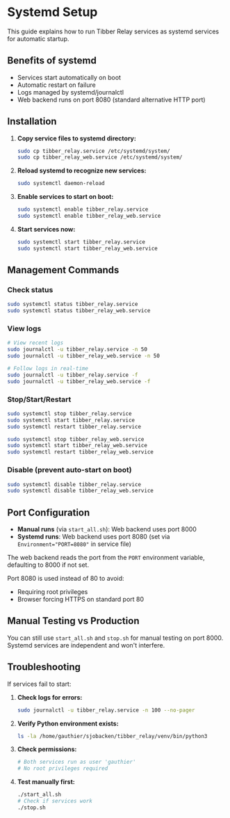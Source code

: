 # Systemd Setup

This guide explains how to run Tibber Relay services as systemd services for automatic startup.

## Benefits of systemd

- Services start automatically on boot
- Automatic restart on failure
- Logs managed by systemd/journalctl
- Web backend runs on port 8080 (standard alternative HTTP port)

## Installation

1. **Copy service files to systemd directory:**
   ```bash
   sudo cp tibber_relay.service /etc/systemd/system/
   sudo cp tibber_relay_web.service /etc/systemd/system/
   ```

3. **Reload systemd to recognize new services:**
   ```bash
   sudo systemctl daemon-reload
   ```

4. **Enable services to start on boot:**
   ```bash
   sudo systemctl enable tibber_relay.service
   sudo systemctl enable tibber_relay_web.service
   ```

5. **Start services now:**
   ```bash
   sudo systemctl start tibber_relay.service
   sudo systemctl start tibber_relay_web.service
   ```

## Management Commands

### Check status
```bash
sudo systemctl status tibber_relay.service
sudo systemctl status tibber_relay_web.service
```

### View logs
```bash
# View recent logs
sudo journalctl -u tibber_relay.service -n 50
sudo journalctl -u tibber_relay_web.service -n 50

# Follow logs in real-time
sudo journalctl -u tibber_relay.service -f
sudo journalctl -u tibber_relay_web.service -f
```

### Stop/Start/Restart
```bash
sudo systemctl stop tibber_relay.service
sudo systemctl start tibber_relay.service
sudo systemctl restart tibber_relay.service

sudo systemctl stop tibber_relay_web.service
sudo systemctl start tibber_relay_web.service
sudo systemctl restart tibber_relay_web.service
```

### Disable (prevent auto-start on boot)
```bash
sudo systemctl disable tibber_relay.service
sudo systemctl disable tibber_relay_web.service
```

## Port Configuration

- **Manual runs** (via `start_all.sh`): Web backend uses port 8000
- **Systemd runs**: Web backend uses port 8080 (set via `Environment="PORT=8080"` in service file)

The web backend reads the port from the `PORT` environment variable, defaulting to 8000 if not set.

Port 8080 is used instead of 80 to avoid:
- Requiring root privileges
- Browser forcing HTTPS on standard port 80

## Manual Testing vs Production

You can still use `start_all.sh` and `stop.sh` for manual testing on port 8000. Systemd services are independent and won't interfere.

## Troubleshooting

If services fail to start:

1. **Check logs for errors:**
   ```bash
   sudo journalctl -u tibber_relay.service -n 100 --no-pager
   ```

2. **Verify Python environment exists:**
   ```bash
   ls -la /home/gauthier/sjobacken/tibber_relay/venv/bin/python3
   ```

3. **Check permissions:**
   ```bash
   # Both services run as user 'gauthier'
   # No root privileges required
   ```

4. **Test manually first:**
   ```bash
   ./start_all.sh
   # Check if services work
   ./stop.sh
   ```
